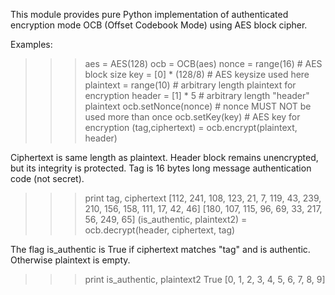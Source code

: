 This module provides pure Python implementation of
authenticated encryption mode OCB (Offset Codebook Mode)
using AES block cipher.

Examples:

>>> aes = AES(128)
>>> ocb = OCB(aes)
>>> nonce = range(16)         # AES block size
>>> key = [0] * (128/8)       # AES keysize used here
>>> plaintext = range(10)      # arbitrary length plaintext for encryption
>>> header = [1] * 5          # arbitrary length "header" plaintext
>>> ocb.setNonce(nonce)       # nonce MUST NOT be used more than once
>>> ocb.setKey(key)           # AES key for encryption
>>> (tag,ciphertext) = ocb.encrypt(plaintext, header)

Ciphertext is same length as plaintext. Header block remains unencrypted,
but its integrity is protected. Tag is 16 bytes long message authentication 
code (not secret).
 
>>> print tag, ciphertext
[112, 241, 108, 123, 21, 7, 119, 43, 239, 210, 156, 158, 111, 17, 42, 46] [180, 107, 115, 96, 69, 33, 217, 56, 249, 65]
>>> (is_authentic, plaintext2) = ocb.decrypt(header, ciphertext, tag)
 
The flag is_authentic is True if ciphertext matches "tag" and is authentic.
Otherwise plaintext is empty.
 
>>> print is_authentic, plaintext2
True [0, 1, 2, 3, 4, 5, 6, 7, 8, 9]